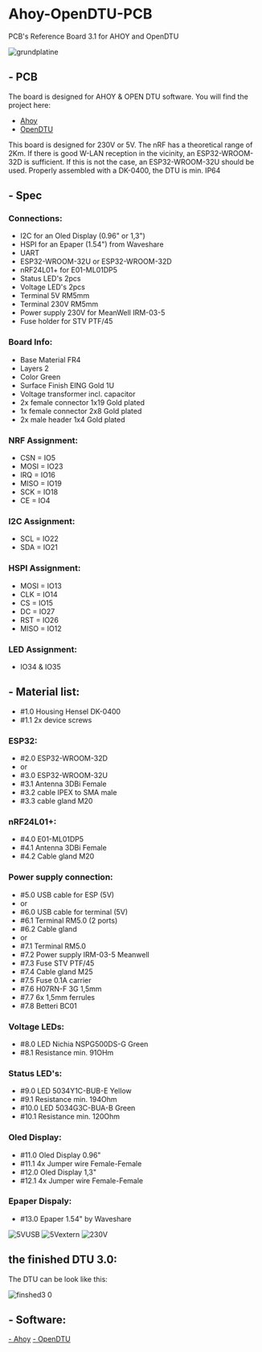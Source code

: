 # Ahoy-OpenDTU-PCB
PCB's Reference Board 3.1 for AHOY and OpenDTU

![grundplatine](https://user-images.githubusercontent.com/128978195/233839727-f152b595-b036-460b-bcde-d29d8a39294e.jpg)


## **- PCB**

The board is designed for AHOY & OPEN DTU software.
You will find the project here:
- [Ahoy](https://github.com/lumapu/ahoy) 
- [OpenDTU](https://github.com/tbnobody/OpenDTU)

This board is designed for 230V or 5V.
The nRF has a theoretical range of 2Km.
If there is good W-LAN reception in the vicinity, an ESP32-WROOM-32D is sufficient.
If this is not the case, an ESP32-WROOM-32U should be used.
Properly assembled with a DK-0400, the DTU is min. IP64


## **- Spec**

### **Connections:**
- I2C for an Oled Display (0.96" or 1,3") 
- HSPI for an Epaper (1.54") from Waveshare
- UART
- ESP32-WROOM-32U or ESP32-WROOM-32D
- nRF24L01+ for E01-ML01DP5
- Status LED's 2pcs
- Voltage LED's 2pcs
- Terminal 5V RM5mm
- Terminal 230V RM5mm
- Power supply 230V for MeanWell IRM-03-5
- Fuse holder for STV PTF/45

### **Board Info:**
- Base Material FR4
- Layers 2
- Color Green
- Surface Finish EING Gold 1U
- Voltage transformer incl. capacitor
- 2x female connector 1x19 Gold plated 
- 1x female connector 2x8 Gold plated
- 2x male header 1x4 Gold plated

### **NRF Assignment:**
- CSN = IO5
- MOSI = IO23
- IRQ = IO16
- MISO = IO19
- SCK = IO18
- CE = IO4

### **I2C Assignment:**
- SCL = IO22
- SDA = IO21

### **HSPI Assignment:**
- MOSI = IO13
- CLK = IO14
- CS = IO15
- DC = IO27
- RST = IO26
- MISO = IO12

### **LED Assignment:**
- IO34 & IO35



## **- Material list:**

- #1.0 Housing Hensel DK-0400
- #1.1 2x device screws

### **ESP32:**
- #2.0 ESP32-WROOM-32D
- or
- #3.0 ESP32-WROOM-32U
- #3.1 Antenna 3DBi Female
- #3.2 cable IPEX to SMA male
- #3.3 cable gland M20

### **nRF24L01+:**
- #4.0 E01-ML01DP5
- #4.1 Antenna 3DBi Female
- #4.2 Cable gland M20

### **Power supply connection:**
- #5.0 USB cable for ESP (5V)
- or
- #6.0 USB cable for terminal (5V)
- #6.1 Terminal RM5.0 (2 ports)
- #6.2 Cable gland
- or
- #7.1 Terminal RM5.0
- #7.2 Power supply IRM-03-5 Meanwell
- #7.3 Fuse STV PTF/45
- #7.4 Cable gland M25
- #7.5 Fuse 0.1A carrier
- #7.6 H07RN-F 3G 1,5mm
- #7.7 6x 1,5mm ferrules
- #7.8 Betteri BC01

### **Voltage LEDs:**
- #8.0 LED Nichia NSPG500DS-G Green 
- #8.1 Resistance min. 91OHm

### **Status LED's:**
- #9.0 LED 5034Y1C-BUB-E Yellow
- #9.1 Resistance min. 194Ohm
- #10.0 LED 5034G3C-BUA-B Green
- #10.1 Resistance min. 120Ohm

### **Oled Display:**
- #11.0 Oled Display 0.96"
- #11.1 4x Jumper wire Female-Female
- #12.0 Oled Display 1,3"
- #12.1 4x Jumper wire Female-Female

### **Epaper Dispaly:**
- #13.0 Epaper 1.54" by Waveshare

 ![5VUSB](https://user-images.githubusercontent.com/128978195/233839863-2da0a462-f2bb-4c8b-a733-295cf00c2d24.jpg)
 ![5Vextern](https://user-images.githubusercontent.com/128978195/233839870-f2748273-152f-439c-8eb7-daa69d06c2ab.jpg)
 ![230V](https://user-images.githubusercontent.com/128978195/233839874-fc1e40e9-9f51-4bfe-b1ef-1f40ffc6fa0d.jpg)


## **the finished DTU 3.0:**
The DTU can be look like this:

![finshed3 0](https://user-images.githubusercontent.com/128978195/233840594-1e035af2-6614-4f36-8047-13cd7dd13ef5.jpg)


## **- Software:**

[- Ahoy](https://github.com/lumapu/ahoy) 
[- OpenDTU](https://github.com/tbnobody/OpenDTU)
